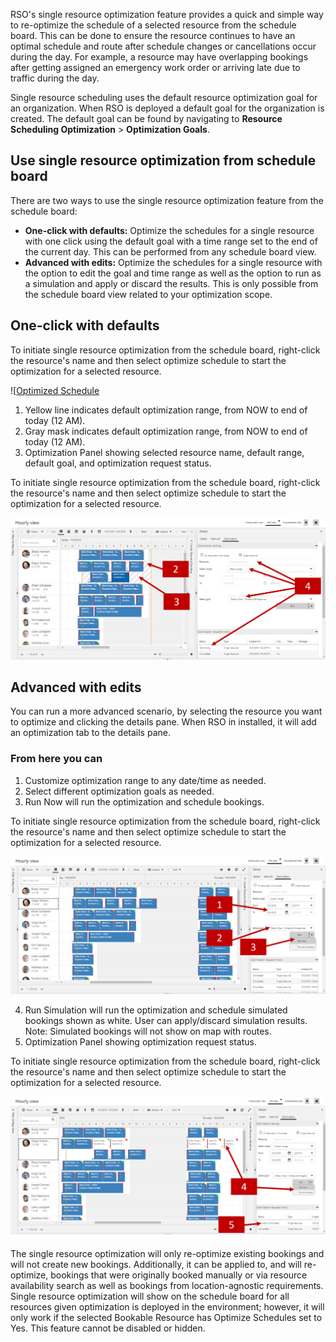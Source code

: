RSO's single resource optimization feature provides a quick and simple way to re-optimize the schedule of a selected resource from the schedule board. This can be done to ensure the resource continues to have an optimal schedule and route after schedule changes or cancellations occur during the day. For example, a resource may have overlapping bookings after getting assigned an emergency work order or arriving late due to traffic during the day.

Single resource scheduling uses the default resource optimization goal for an organization. When RSO is deployed a default goal for the organization is created. The default goal can be found by navigating to **Resource Scheduling Optimization** > **Optimization Goals**.

## Use single resource optimization from schedule board

There are two ways to use the single resource optimization feature from the schedule board:

-   **One-click with defaults:** Optimize the schedules for a single resource with one click using the default goal with a time range set to the end of the current day. This can be performed from any schedule board view.
-   **Advanced with edits:** Optimize the schedules for a single resource with the option to edit the goal and time range as well as the option to run as a simulation and apply or discard the results. This is only possible from the schedule board view related to your  optimization scope.

## One-click with defaults

To initiate single resource optimization from the schedule board,
right-click the resource\'s name and then select optimize schedule to
start the optimization for a selected resource.


![[Optimized Schedule](../media/rso-unit-6-1.png)

1. Yellow line indicates default optimization range, from NOW to end of today (12 AM).
2. Gray mask indicates default optimization range, from NOW to end of today (12 AM).
3. Optimization Panel showing selected resource name, default range, default goal, and optimization request status.

To initiate single resource optimization from the schedule board, right-click the resource\'s name and then select optimize schedule to start the optimization for a selected resource.

![Optimization Settings](../media/rso-unit-6-2.png)

## Advanced with edits

You can run a more advanced scenario, by selecting the resource you want
to optimize and clicking the details pane. When RSO in installed, it
will add an optimization tab to the details pane.

### From here you can

1.  Customize optimization range to any date/time as needed.
2.  Select different optimization goals as needed.
3.  Run Now will run the optimization and schedule bookings.

To initiate single resource optimization from the schedule board, right-click the resource\'s name and then select optimize schedule to start the optimization for a selected resource.

![Date and Run Fields](../media/rso-unit-6-3.png)

4.  Run Simulation will run the optimization and schedule simulated bookings shown as white. User can apply/discard simulation results. Note: Simulated bookings will not show on map with routes.
5.  Optimization Panel showing optimization request status.

To initiate single resource optimization from the schedule board, right-click the resource\'s name and then select optimize schedule to start the optimization for a selected resource.

![Hourly View](../media/rso-unit-6-4.png)

The single resource optimization will only re-optimize existing bookings and will not create new bookings. Additionally, it can be applied to, and will re-optimize, bookings that were originally booked manually or via resource availability search as well as bookings from location-agnostic requirements. Single resource optimization will show on the schedule board for all resources given optimization is deployed in the environment; however, it will only work if the selected Bookable Resource has Optimize Schedules set to Yes. This feature cannot be disabled or hidden.

